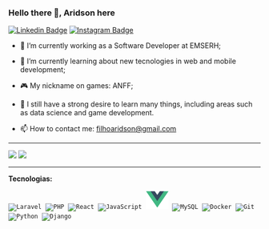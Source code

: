### Hello there 👋, Aridson here

[![Linkedin Badge](https://img.shields.io/badge/-Linkedin-blue?style=flat-square&logo=Linkedin&logoColor=white&link=https://www.linkedin.com/in/aridsonf/)](https://www.linkedin.com/in/aridsonf) 
[![Instagram Badge](https://img.shields.io/badge/-Instagram-brown?style=flat-square&logo=Instagram&logoColor=white&link=https://www.instagram.com/aridsonf/)](https://www.instagram.com/aridsonf/)

- 🔭 I’m currently working as a Software Developer at EMSERH;
- 🌱 I’m currently learning about new tecnologies in web and mobile development;
- 🎮 My nickname on games: ANFF;
- 🧠 I still have a strong desire to learn many things, including areas such as data science and game development.

- 📫 How to contact me: filhoaridson@gmail.com
---

<div>
  <img height="155em" src="https://github-readme-stats.vercel.app/api?username=aridsonf&show_icons=true&theme=tokyonight&include_all_commits=true&count_private=true">
  <img height="155em" src="https://github-readme-stats.vercel.app/api/top-langs/?username=aridsonf&layout=compact&langs_count=7&theme=tokyonight">
</div>
  
---  

 **Tecnologias:**
<p align="left">  
  <code><img src="https://laravel.com/img/logomark.min.svg" alt="Laravel" width="38" height="38"/></code>&nbsp;
  <code><img src="https://www.php.net/images/logos/new-php-logo.svg" alt="PHP" width="38" height="38"/></code>&nbsp;
  <code><img src="https://upload.wikimedia.org/wikipedia/commons/thumb/a/a7/React-icon.svg/1280px-React-icon.svg.png" alt="React" width="38" height="38"/></code>&nbsp;
  <code><img src="https://cdn.jsdelivr.net/npm/programming-languages-logos/src/javascript/javascript.png" alt="JavaScript" width="38" height="38"/></code>&nbsp;
  <code><img height="38" width="45" src="https://raw.githubusercontent.com/github/explore/80688e429a7d4ef2fca1e82350fe8e3517d3494d/topics/vue/vue.png"/></code>&nbsp;
  <code><img src="https://www.mysql.com/common/logos/logo-mysql-170x115.png" alt="MySQL" width="38" height="38"/></code>&nbsp;
  <code><img src="https://user-images.githubusercontent.com/51785898/91357841-3fea0c00-e7c8-11ea-91de-947891a2dec6.png" alt="Docker" width="38" height="38"/></code>&nbsp;
  <code><img src="https://git-scm.com/images/logos/downloads/Git-Icon-1788C.png" alt="Git" width="38" height="38"/></code>&nbsp;
  <code><img src="https://www.python.org/static/opengraph-icon-200x200.png" alt="Python" width="38" height="38"/></code>&nbsp;
  <code><img src="https://www.djangoproject.com/m/img/logos/django-logo-negative.png" alt="Django" width="38" height="38"/></code>&nbsp;
 </p>
